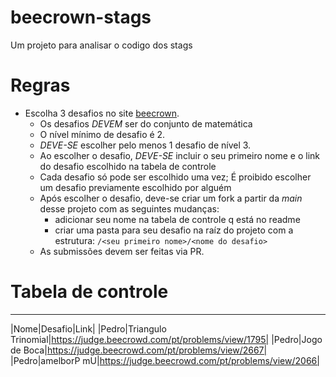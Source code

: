 # beecrown-stags
Um projeto para analisar o codigo dos stags


# Regras

- Escolha 3 desafios no site [beecrown](https://judge.beecrowd.com/pt/problems/index/5?sort=Problems.level&direction=asc).
   - Os desafios *DEVEM* ser do conjunto de matemática
   - O nível mínimo de desafio é 2.
   - *DEVE-SE* escolher pelo menos 1 desafio de nível 3.
   - Ao escolher o desafio, *DEVE-SE* incluir o seu primeiro nome e o link do desafio escolhido na tabela de controle
   - Cada desafio só pode ser escolhido uma vez; É proibido escolher um desafio previamente escolhido por alguém
   - Após escolher o desafio, deve-se criar um fork a partir da _main_ desse projeto com as seguintes mudanças:
     -  adicionar seu nome na tabela de controle q está no readme
     -  criar uma pasta para seu desafio na raíz do projeto com a estrutura: `/<seu primeiro nome>/<nome do desafio>`
   - As submissões devem ser feitas via PR.
 
# Tabela de controle

---
|Nome|Desafio|Link|
|Pedro|Triangulo Trinomial|https://judge.beecrowd.com/pt/problems/view/1795|
|Pedro|Jogo de Boca|https://judge.beecrowd.com/pt/problems/view/2667|
|Pedro|amelborP mU|https://judge.beecrowd.com/pt/problems/view/2066|


